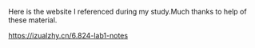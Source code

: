 Here is the website I referenced during my study.Much thanks to help of these material.

https://izualzhy.cn/6.824-lab1-notes

